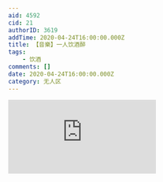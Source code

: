 ```yaml
---
aid: 4592
cid: 21
authorID: 3619
addTime: 2020-04-24T16:00:00.000Z
title: 【音樂】一人饮酒醉
tags:
    - 饮酒
comments: []
date: 2020-04-24T16:00:00.000Z
category: 无人区
---
```


<div class="videowrapper"><iframe src="https://www.youtube.com/embed/fI1LINDYrs8" frameborder="0" allow="accelerometer; autoplay; encrypted-media; gyroscope; picture-in-picture" allowfullscreen=""></iframe></div>
